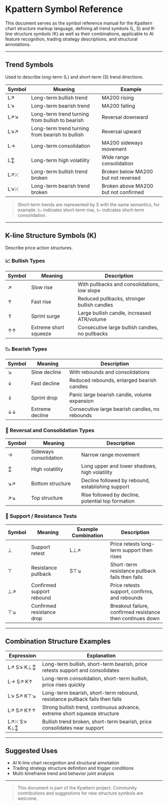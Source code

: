 # Kpattern Symbol Reference

This document serves as the symbol reference manual for the Kpattern chart structure markup language, defining all trend symbols (L, S) and K-line structure symbols (K) as well as their combinations, applicable to AI feature recognition, trading strategy descriptions, and structural annotations.

---

## Trend Symbols

Used to describe long-term (L) and short-term (S) trend directions.

| Symbol  | Meaning              | Example                         |
|---------|----------------------|--------------------------------|
| L↗     | Long-term bullish trend | MA200 rising                   |
| L↘     | Long-term bearish trend | MA200 falling                  |
| L↗↘    | Long-term trend turning from bullish to bearish | Reversal downward             |
| L↘↗    | Long-term trend turning from bearish to bullish | Reversal upward               |
| L→     | Long-term consolidation | MA200 sideways movement        |
| L↕     | Long-term high volatility | Wide range consolidation       |
| L↗⤫    | Long-term bullish trend broken | Broken below MA200 but not reversed |
| L↘⤫    | Long-term bearish trend broken | Broken above MA200 but not confirmed |

> Short-term trends are represented by S with the same semantics, for example: `S↗` indicates short-term rise, `S→` indicates short-term consolidation.

---

## K-line Structure Symbols (K)

Describe price action structures.

### 📈 Bullish Types

| Symbol | Meaning     | Description                  |
|--------|-------------|------------------------------|
| ↗      | Slow rise  | With pullbacks and consolidations, low slope |
| ↑      | Fast rise  | Reduced pullbacks, stronger bullish candles  |
| ⇑      | Sprint surge | Large bullish candle, increased ATR/volume  |
| ↑↑     | Extreme short squeeze | Consecutive large bullish candles, no pullbacks |

### 📉 Bearish Types

| Symbol | Meaning     | Description                  |
|--------|-------------|------------------------------|
| ↘      | Slow decline | With rebounds and consolidations |
| ↓      | Fast decline | Reduced rebounds, enlarged bearish candles |
| ⇓      | Sprint drop | Panic large bearish candle, volume expansion |
| ↓↓     | Extreme decline | Consecutive large bearish candles, no rebounds |

### 🔁 Reversal and Consolidation Types

| Symbol | Meaning       | Description                   |
|--------|---------------|------------------------------|
| →      | Sideways consolidation | Narrow range movement        |
| ↕      | High volatility | Long upper and lower shadows, high volatility |
| ↘↗     | Bottom structure | Decline followed by rebound, establishing support |
| ↗↘     | Top structure | Rise followed by decline, potential top formation |

### 🧲 Support / Resistance Tests

| Symbol   | Meaning           | Example Combination | Description                          |
|----------|-------------------|---------------------|------------------------------------|
| ⊥        | Support retest    | L⊥↗                | Price retests long-term support then rises |
| ⊤        | Resistance pullback | S⊤↘                | Short-term resistance pullback fails then falls |
| ⊥↗       | Confirmed support rebound |                     | Price retests support, confirms, and rebounds |
| ⊤↘       | Confirmed resistance drop |                     | Breakout failure, confirmed resistance then continues down |

---

## Combination Structure Examples

| Expression         | Explanation                                      |
|--------------------|-------------------------------------------------|
| L↗ S↘ K⊥↕          | Long-term bullish, short-term bearish, price retests support and consolidates |
| L→ S↗ K↑           | Long-term consolidation, short-term bullish, price rises quickly              |
| L↘ S↗ K⊤↘          | Long-term bearish, short-term rebound, resistance pullback fails then falls    |
| L↗ S↗ K↑↑          | Strong bullish trend, continuous advance, extreme short squeeze structure     |
| L↗⤫ S↘ K⊥↕        | Bullish trend broken, short-term bearish, price consolidates near support     |

---

## Suggested Uses

- AI K-line chart recognition and structural annotation
- Trading strategy structure definition and trigger conditions
- Multi-timeframe trend and behavior joint analysis

---

> This document is part of the Kpattern project. Community contributions and suggestions for new structure symbols are welcome.
